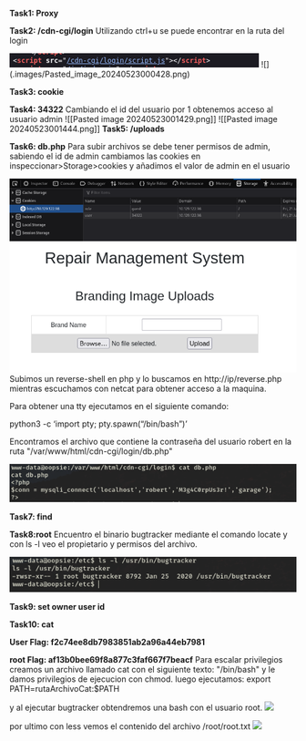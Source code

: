**Task1: Proxy**

**Task2: /cdn-cgi/login**
Utilizando ctrl+u se puede encontrar en la ruta del login

<img src="./images/Pasted image 20240523000936.png">
![](.images/Pasted_image_20240523000428.png)


**Task3: cookie**

**Task4: 34322**
Cambiando el id del usuario por 1 obtenemos acceso al usuario admin
![[Pasted image 20240523001429.png]]
![[Pasted image 20240523001444.png]]
**Task5: /uploads**

**Task6: db.php**
Para subir archivos se debe tener permisos de admin, sabiendo el id de admin cambiamos las cookies en inspeccionar>Storage>cookies y añadimos el valor de admin en el usuario 

<img src="./images/Pasted image 20240523003626.png">

<img src="./images/Pasted image 20240523003641.png">
Subimos un reverse-shell en php y lo buscamos en http://ip/reverse.php mientras escuchamos con netcat para obtener acceso a la maquina.

Para obtener una tty ejecutamos en el siguiente comando:

python3 -c ‘import pty; pty.spawn(“/bin/bash”)’

Encontramos el archivo que contiene la contraseña del usuario robert en la ruta "/var/www/html/cdn-cgi/login/db.php" 

<img src="./images/Pasted image 20240523005238.png">



**Task7: find**

**Task8:root**
Encuentro el binario bugtracker mediante el comando locate y con ls -l veo el propietario y permisos del archivo.

<img src="./images/Pasted image 20240523010110.png">


**Task9: set owner user id**

**Task10: cat** 

**User Flag: f2c74ee8db7983851ab2a96a44eb7981**

**root Flag: af13b0bee69f8a877c3faf667f7beacf**
Para escalar privilegios creamos un archivo llamado cat con el siguiente texto: "/bin/bash" y le damos privilegios de ejecucion con chmod.
luego ejecutamos:
export PATH=rutaArchivoCat:$PATH

y al ejecutar bugtracker obtendremos una bash con el usuario root.
			<img src="./image/Pasted image 20240523014628.png">
   	
			
 por ultimo con less vemos el contenido del archivo /root/root.txt
			 <img src="./image/Pasted_image_20240523014749.png">


